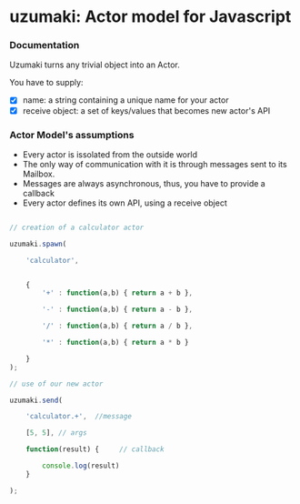 # uzumaki: Actor model for Javascript

### Documentation

Uzumaki turns any trivial object into an Actor. 

You have to supply:

- [x] name: a string containing a unique name for your actor
- [x] receive object: a set of keys/values that becomes new actor's API

### Actor Model's assumptions

- Every actor is issolated from the outside world
- The only way of communication with it is through messages sent to its Mailbox.
- Messages are always asynchronous, thus, you have to provide a callback 
- Every actor defines its own API, using a receive object

```javascript

// creation of a calculator actor

uzumaki.spawn(

	'calculator', 


	{
		'+' : function(a,b) { return a + b },

		'-' : function(a,b) { return a - b },

		'/' : function(a,b) { return a / b },

		'*' : function(a,b) { return a * b }

	}
);

// use of our new actor

uzumaki.send(

	'calculator.+',  //message

	[5, 5], // args

	function(result) {     // callback 

		console.log(result)
	}

);


```




